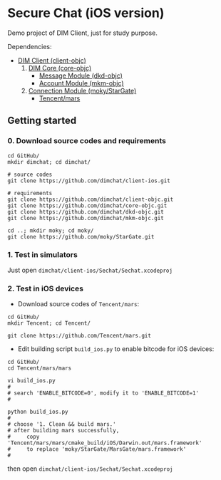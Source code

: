 # Secure Chat (iOS version)

Demo project of DIM Client, just for study purpose.

Dependencies:

- [DIM Client (client-objc)](https://github.com/dimchat/client-objc)
	1. [DIM Core (core-objc)](https://github.com/dimchat/core-objc)
		- [Message Module (dkd-objc)](https://github.com/dimchat/dkd-objc)
		- [Account Module (mkm-objc)](https://github.com/dimchat/mkm-objc)
	2. [Connection Module (moky/StarGate)](https://github.com/moky/StarGate)
		- [Tencent/mars](https://github.com/Tencent/mars)

## Getting started

### 0. Download source codes and requirements

```
cd GitHub/
mkdir dimchat; cd dimchat/

# source codes
git clone https://github.com/dimchat/client-ios.git

# requirements
git clone https://github.com/dimchat/client-objc.git
git clone https://github.com/dimchat/core-objc.git
git clone https://github.com/dimchat/dkd-objc.git
git clone https://github.com/dimchat/mkm-objc.git

cd ..; mkdir moky; cd moky/
git clone https://github.com/moky/StarGate.git
```

### 1. Test in simulators

Just open `dimchat/client-ios/Sechat/Sechat.xcodeproj`

### 2. Test in iOS devices

* Download source codes of `Tencent/mars`:

```
cd GitHub/
mkdir Tencent; cd Tencent/

git clone https://github.com/Tencent/mars.git
```

* Edit building script `build_ios.py` to enable bitcode for iOS devices:

```
cd GitHub/
cd Tencent/mars/mars

vi build_ios.py
#
# search 'ENABLE_BITCODE=0', modify it to 'ENABLE_BITCODE=1'
#

python build_ios.py
#
# choose '1. Clean && build mars.'
# after building mars successfully,
#     copy 'Tencent/mars/mars/cmake_build/iOS/Darwin.out/mars.framework'
#     to replace 'moky/StarGate/MarsGate/mars.framework'
#
```

then open `dimchat/client-ios/Sechat/Sechat.xcodeproj`
